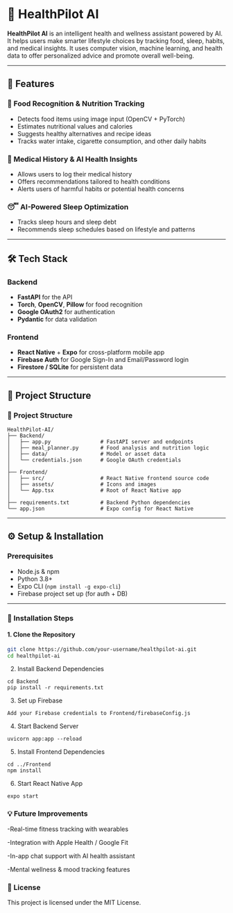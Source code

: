 # 🚀 HealthPilot AI

**HealthPilot AI** is an intelligent health and wellness assistant powered by AI. It helps users make smarter lifestyle choices by tracking food, sleep, habits, and medical insights. It uses computer vision, machine learning, and health data to offer personalized advice and promote overall well-being.

---

## 🧠 Features

### 🥗 Food Recognition & Nutrition Tracking
- Detects food items using image input (OpenCV + PyTorch)
- Estimates nutritional values and calories
- Suggests healthy alternatives and recipe ideas
- Tracks water intake, cigarette consumption, and other daily habits

### 🏥 Medical History & AI Health Insights
- Allows users to log their medical history
- Offers recommendations tailored to health conditions
- Alerts users of harmful habits or potential health concerns

### 😴 AI-Powered Sleep Optimization
- Tracks sleep hours and sleep debt
- Recommends sleep schedules based on lifestyle and patterns

---

## 🛠 Tech Stack

### Backend
- **FastAPI** for the API
- **Torch**, **OpenCV**, **Pillow** for food recognition
- **Google OAuth2** for authentication
- **Pydantic** for data validation

### Frontend
- **React Native** + **Expo** for cross-platform mobile app
- **Firebase Auth** for Google Sign-In and Email/Password login
- **Firestore / SQLite** for persistent data

---

## 📁 Project Structure

### 📁 Project Structure

```
HealthPilot-AI/
├── Backend/
│   ├── app.py                # FastAPI server and endpoints
│   ├── meal_planner.py       # Food analysis and nutrition logic
│   ├── data/                 # Model or asset data
│   └── credentials.json      # Google OAuth credentials
│
├── Frontend/
│   ├── src/                  # React Native frontend source code
│   ├── assets/               # Icons and images
│   └── App.tsx               # Root of React Native app
│
├── requirements.txt          # Backend Python dependencies
└── app.json                  # Expo config for React Native
```


---

## ⚙️ Setup & Installation

### Prerequisites
- Node.js & npm
- Python 3.8+
- Expo CLI (`npm install -g expo-cli`)
- Firebase project set up (for auth + DB)

---

### 🔧 Installation Steps

#### 1. Clone the Repository
```bash
git clone https://github.com/your-username/healthpilot-ai.git
cd healthpilot-ai
```

2. Install Backend Dependencies
```
cd Backend
pip install -r requirements.txt
```

3. Set up Firebase
```
Add your Firebase credentials to Frontend/firebaseConfig.js
```

4. Start Backend Server
```
uvicorn app:app --reload
```

5. Install Frontend Dependencies
```
cd ../Frontend
npm install
```

6. Start React Native App

```
expo start
```

### 💡 Future Improvements
-Real-time fitness tracking with wearables

-Integration with Apple Health / Google Fit

-In-app chat support with AI health assistant

-Mental wellness & mood tracking features


### 📜 License

This project is licensed under the MIT License.
